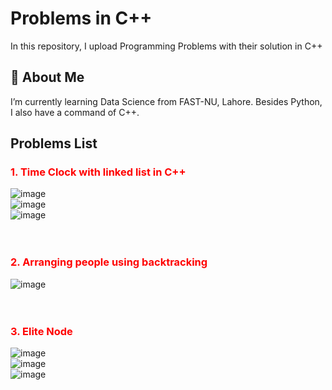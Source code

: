 # Problems in C++

In this repository, I upload Programming Problems with their solution in C++


## 🚀 About Me
I’m currently learning Data Science from FAST-NU, Lahore. Besides Python, I also have a command of C++.


## Problems List
### <font color="Red">1. Time Clock with linked list in C++</font>
  ![image](https://github.com/ahmdbilal81/C_plus_plus_Problems/assets/138764971/dd214a95-5e1c-4e13-9af9-786ca05b3813)
  <br>
  ![image](https://github.com/ahmdbilal81/C_plus_plus_Problems/assets/138764971/a7c04da0-e677-47ee-8f3b-4713ee17981e)
  <br>
  ![image](https://github.com/ahmdbilal81/C_plus_plus_Problems/assets/138764971/3ca163ac-e7a5-47c4-b26e-9b7604184d3c)
  <br>
  <br>
  <br>
  ### <font color="Red">2. Arranging people using backtracking</font>
  ![image](https://github.com/ahmdbilal81/C_plus_plus_Problems/assets/138764971/d925f1dd-fd68-4fa4-9689-7287d53d9621)
  <br>
  <br>
  <br>
  ### <font color="Red">3. Elite Node</font>
  ![image](https://github.com/ahmdbilal81/C_plus_plus_Problems/assets/138764971/0ee765b5-d36a-4dab-8df2-aca03b90c499)
  <br>
  ![image](https://github.com/ahmdbilal81/C_plus_plus_Problems/assets/138764971/8ca244da-0771-4ea2-a544-da318340ae43)
  <br>
  ![image](https://github.com/ahmdbilal81/C_plus_plus_Problems/assets/138764971/1782246b-6710-41eb-aea4-4e06e3000d05)
  <br>
  <br>
  <br>

